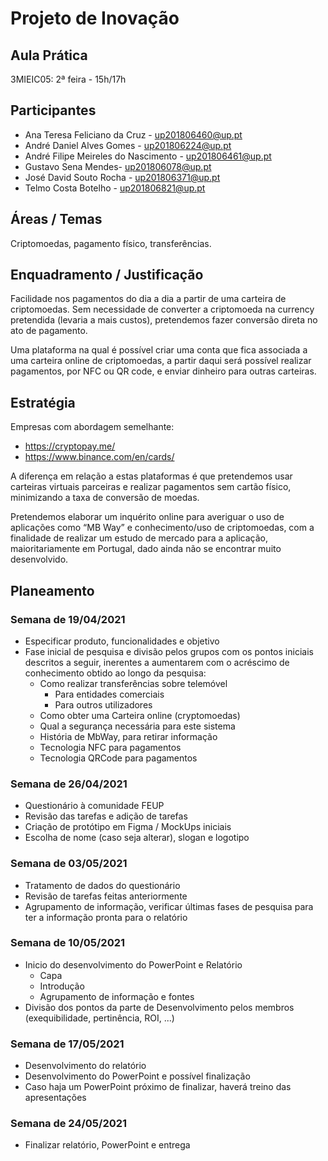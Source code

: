 # Projeto de Inovação

## Aula Prática

3MIEIC05: 2ª feira - 15h/17h

## Participantes

* Ana Teresa Feliciano da Cruz - up201806460@up.pt
* André Daniel Alves Gomes - up201806224@up.pt
* André Filipe Meireles do Nascimento - up201806461@up.pt
* Gustavo Sena Mendes- up201806078@up.pt
* José David Souto Rocha - up201806371@up.pt
* Telmo Costa Botelho - up201806821@up.pt

## Áreas / Temas

Criptomoedas, pagamento físico, transferências.

## Enquadramento / Justificação

Facilidade nos pagamentos do dia a dia a partir de uma carteira de criptomoedas. Sem necessidade de converter a criptomoeda na currency pretendida (levaria a mais custos), pretendemos fazer conversão direta no ato de pagamento.

Uma plataforma na qual é possível criar uma conta que fica associada a uma carteira online de criptomoedas, a partir daqui será possível realizar pagamentos, por NFC ou QR code, e enviar dinheiro para outras carteiras.

## Estratégia

Empresas com abordagem semelhante:
- https://cryptopay.me/
- https://www.binance.com/en/cards/

A diferença em relação a estas plataformas é que pretendemos usar carteiras virtuais parceiras e realizar pagamentos sem cartão físico, minimizando a taxa de conversão de moedas.

Pretendemos elaborar um inquérito online para averiguar o uso de aplicações como “MB Way” e conhecimento/uso de criptomoedas, com a finalidade de realizar um estudo de mercado para a aplicação, maioritariamente em Portugal, dado ainda não se encontrar muito desenvolvido.


## Planeamento

### Semana de 19/04/2021
- Especificar produto, funcionalidades e objetivo
- Fase inicial de pesquisa e divisão pelos grupos com os pontos iniciais descritos a seguir, inerentes a aumentarem com o acréscimo de conhecimento obtido ao longo da pesquisa:
  - Como realizar transferências sobre telemóvel
    - Para entidades comerciais
    - Para outros utilizadores
  - Como obter uma Carteira online (cryptomoedas)
  - Qual a segurança necessária para este sistema
  - História de MbWay, para retirar informação
  - Tecnologia NFC para pagamentos
  - Tecnologia QRCode para pagamentos

### Semana de 26/04/2021
- Questionário à comunidade FEUP
- Revisão das tarefas e adição de tarefas
- Criação de protótipo em Figma / MockUps iniciais 
- Escolha de nome (caso seja alterar), slogan e logotipo

### Semana de 03/05/2021
- Tratamento de dados do questionário
- Revisão de tarefas feitas anteriormente
- Agrupamento de informação, verificar últimas fases de pesquisa para ter a informação pronta para o relatório

### Semana de 10/05/2021
- Inicio do desenvolvimento do PowerPoint e Relatório
  - Capa
  - Introdução
  - Agrupamento de informação e fontes
- Divisão dos pontos da parte de Desenvolvimento pelos membros (exequibilidade, pertinência, ROI, ...)

### Semana de 17/05/2021
- Desenvolvimento do relatório
- Desenvolvimento do PowerPoint e possível finalização
- Caso haja um PowerPoint próximo de finalizar, haverá treino das apresentações

### Semana de 24/05/2021
- Finalizar relatório, PowerPoint e entrega

